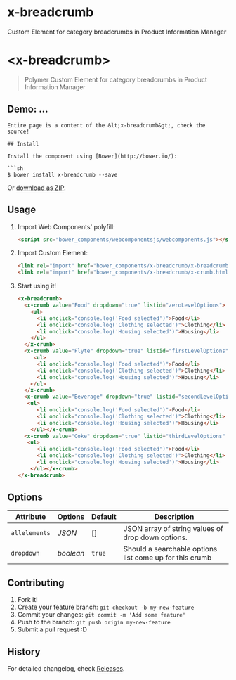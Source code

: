 # x-breadcrumb
Custom Element for category breadcrumbs in Product Information Manager

# &lt;x-breadcrumb&gt;

> Polymer Custom Element for category breadcrumbs in Product Information Manager
## Demo: ...
```
Entire page is a content of the &lt;x-breadcrumb&gt;, check the source!

## Install

Install the component using [Bower](http://bower.io/):

```sh
$ bower install x-breadcrumb --save
```

Or [download as ZIP](https://github.com/Juicy/x-breadcrumb/archive/polymer_1.0.zip).

## Usage

1. Import Web Components' polyfill:

    ```html
    <script src="bower_components/webcomponentsjs/webcomponents.js"></script>
    ```

2. Import Custom Element:

    ```html
    <link rel="import" href="bower_components/x-breadcrumb/x-breadcrumb.html">
    <link rel="import" href="bower_components/x-breadcrumb/x-crumb.html">
    ```

3. Start using it!

    ```html
    <x-breadcrumb>
      <x-crumb value="Food" dropdown="true" listid="zeroLevelOptions">
        <ul>
          <li onclick="console.log('Food selected')">Food</li>
          <li onclick="console.log('Clothing selected')">Clothing</li>
          <li onclick="console.log('Housing selected')">Housing</li>
        </ul>
      </x-crumb>
      <x-crumb value="Flyte" dropdown="true" listid="firstLevelOptions">
         <ul>
          <li onclick="console.log('Food selected')">Food</li>
          <li onclick="console.log('Clothing selected')">Clothing</li>
          <li onclick="console.log('Housing selected')">Housing</li>
        </ul>
      </x-crumb>
      <x-crumb value="Beverage" dropdown="true" listid="secondLevelOptions">
       <ul>
          <li onclick="console.log('Food selected')">Food</li>
          <li onclick="console.log('Clothing selected')">Clothing</li>
          <li onclick="console.log('Housing selected')">Housing</li>
        </ul></x-crumb>
      <x-crumb value="Coke" dropdown="true" listid="thirdLevelOptions" add="true">
       <ul>
          <li onclick="console.log('Food selected')">Food</li>
          <li onclick="console.log('Clothing selected')">Clothing</li>
          <li onclick="console.log('Housing selected')">Housing</li>
        </ul></x-crumb>
    </x-breadcrumb>
    ```

## Options

Attribute       | Options             | Default | Description
---             | ---                 | ---     | ---
`allelements`   | *JSON*              | []      | JSON array of string values of drop down options.
`dropdown`      | *boolean*           | `true`  | Should a searchable options list come up for this crumb


## Contributing

1. Fork it!
2. Create your feature branch: `git checkout -b my-new-feature`
3. Commit your changes: `git commit -m 'Add some feature'`
4. Push to the branch: `git push origin my-new-feature`
5. Submit a pull request :D

## History

For detailed changelog, check [Releases](https://github.com/Juicy/x-breadcrumb/releases).